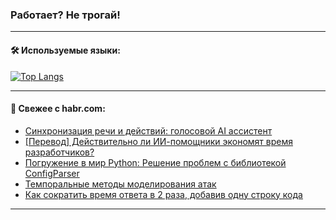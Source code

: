 ### Работает? Не трогай!

---
<!--
#### 🛠️ Technical stack:

![Java](https://img.shields.io/badge/Java-informational?logo=Oracle&style=flat&logoColor=white&color=FF4500)
![Kotlin](https://img.shields.io/badge/Kotlin-informational?logo=Kotlin&style=flat&logoColor=white&color=774D97)
![TS](https://img.shields.io/badge/TypeScript-informational?logo=typeScript&style=flat&logoColor=black&color=017acc)
![Python](https://img.shields.io/badge/Python-informational?logo=Python&style=flat&logoColor=black&color=ffdd54) <br>
![Spring](https://img.shields.io/badge/Spring-informational?logo=Spring&style=flat&logoColor=white&color=6DB33F) 
![SpringBoot](https://img.shields.io/badge/SpringBoot-informational?logo=SpringBoot&style=flat&logoColor=white&color=6DB33F)
![Nest](https://img.shields.io/badge/NestJS-informational?logo=NestJS&style=flat&logoColor=white&color=E0234E) 
![NodeJS](https://img.shields.io/badge/NodeJS-informational?logo=node.js&style=flat&logoColor=white&color=70A760)<br>
![PostgreSQL](https://img.shields.io/badge/PostgreSQL-informational?logo=PostgreSQL&style=flat&logoColor=white&color=DAA520)
![MongoDB](https://img.shields.io/badge/MongoDB-informational?logo=MongoDB&style=flat&logoColor=white&color=870000)
![Apache](https://img.shields.io/badge/Apache-informational?logo=apache&style=flat&logoColor=white&color=f74e28)

___ 
-->

#### 🛠️ Используемые языки:

[![Top Langs](https://github-readme-stats-82jvfl3w3-advtsettinggmailcoms-projects.vercel.app/api/top-langs/?username=zloylis&langs_count=10&hide_title=true&title_color=e6edf3&size_weight=0.5&count_weight=0.5&layout=compact&hide_progress=true&hide_border=true&theme=dracula)](https://github.com/zloylis)

<!---


####  :octocat:&nbsp;&nbsp; Статистика:

![GitHub stats](https://github-readme-stats-u2qms2cxw-advtsettinggmailcoms-projects.vercel.app/api?username=zloylis&show_icons=true&hide_border=true&theme=dracula&title_color=e6edf3&include_all_commits=true&count_private=true&hide_rank=false&hide_title=true&rank_icon=github)
-->
---

#### 💬 Свежее с habr.com:

<!-- BLOG-POST-LIST:START -->
- [Синхронизация речи и действий: голосовой AI ассистент](https://habr.com/ru/articles/854656/?utm_source=habrahabr&utm_medium=rss&utm_campaign=854656)
- [[Перевод] Действительно ли ИИ-помощники экономят время разработчиков?](https://habr.com/ru/companies/spring_aio/articles/854624/?utm_source=habrahabr&utm_medium=rss&utm_campaign=854624)
- [Погружение в мир Python: Решение проблем с библиотекой ConfigParser](https://habr.com/ru/articles/854628/?utm_source=habrahabr&utm_medium=rss&utm_campaign=854628)
- [Темпоральные методы моделирования атак](https://habr.com/ru/companies/pt/articles/854342/?utm_source=habrahabr&utm_medium=rss&utm_campaign=854342)
- [Как сократить время ответа в 2 раза, добавив одну строку кода](https://habr.com/ru/companies/oleg-bunin/articles/853406/?utm_source=habrahabr&utm_medium=rss&utm_campaign=853406)
<!-- BLOG-POST-LIST:END -->

---
